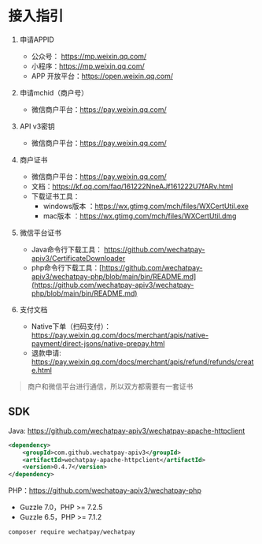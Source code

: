 # 接入指引

1. 申请APPID
    - 公众号： https://mp.weixin.qq.com/
    - 小程序：https://mp.weixin.qq.com/
    - APP 开放平台：https://open.weixin.qq.com/

2. 申请mchid（商户号）
    - 微信商户平台：https://pay.weixin.qq.com/

3. API v3密钥
    - 微信商户平台：https://pay.weixin.qq.com/

4. 商户证书
    - 微信商户平台：https://pay.weixin.qq.com/
    - 文档：https://kf.qq.com/faq/161222NneAJf161222U7fARv.html
    - 下载证书工具：
        - windows版本 ：https://wx.gtimg.com/mch/files/WXCertUtil.exe
        - mac版本 ：https://wx.gtimg.com/mch/files/WXCertUtil.dmg

5. 微信平台证书
    - Java命令行下载工具： https://github.com/wechatpay-apiv3/CertificateDownloader
    - php命令行下载工具：[https://github.com/wechatpay-apiv3/wechatpay-php/blob/main/bin/README.md](https://github.com/wechatpay-apiv3/wechatpay-php/blob/main/bin/README.md)

6. 支付文档
    - Native下单（扫码支付）：https://pay.weixin.qq.com/docs/merchant/apis/native-payment/direct-jsons/native-prepay.html
    - 退款申请: https://pay.weixin.qq.com/docs/merchant/apis/refund/refunds/create.html

> 商户和微信平台进行通信，所以双方都需要有一套证书

## SDK

Java: https://github.com/wechatpay-apiv3/wechatpay-apache-httpclient

```xml
<dependency>
    <groupId>com.github.wechatpay-apiv3</groupId>
    <artifactId>wechatpay-apache-httpclient</artifactId>
    <version>0.4.7</version>
</dependency>
```

PHP：https://github.com/wechatpay-apiv3/wechatpay-php

- Guzzle 7.0，PHP >= 7.2.5
- Guzzle 6.5，PHP >= 7.1.2

```bash
composer require wechatpay/wechatpay
```